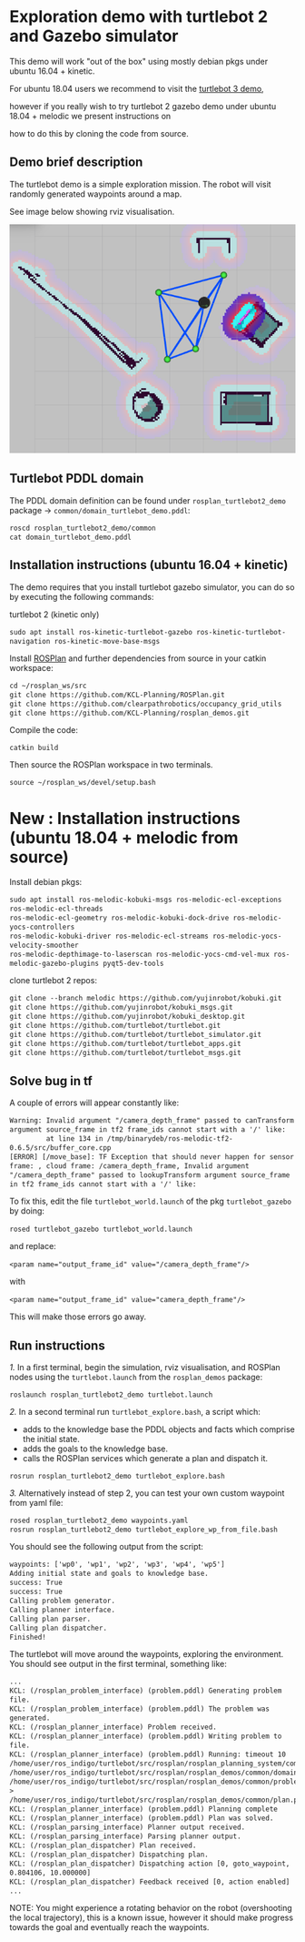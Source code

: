 # Exploration demo with turtlebot 2 and Gazebo simulator

This demo will work "out of the box" using mostly debian pkgs under ubuntu 16.04 + kinetic.

For ubuntu 18.04 users we recommend to visit the [turtlebot 3 demo](https://github.com/KCL-Planning/rosplan_demos/tree/master/rosplan_turtlebot3_demo),

however if you really wish to try turtlebot 2 gazebo demo under ubuntu 18.04 + melodic we present instructions on

how to do this by cloning the code from source.

## Demo brief description

The turtlebot demo is a simple exploration mission. The robot will visit randomly generated waypoints around a map.

See image below showing rviz visualisation.

![](doc/turtle_demo.png?raw=true)

## Turtlebot PDDL domain

The PDDL domain definition can be found under `rosplan_turtlebot2_demo` package -> `common/domain_turtlebot_demo.pddl`:

```
roscd rosplan_turtlebot2_demo/common
cat domain_turtlebot_demo.pddl
```

## Installation instructions (ubuntu 16.04 + kinetic)

The demo requires that you install turtlebot gazebo simulator, you can do so by executing the following commands:

turtlebot 2 (kinetic only)
```
sudo apt install ros-kinetic-turtlebot-gazebo ros-kinetic-turtlebot-navigation ros-kinetic-move-base-msgs
```

Install [ROSPlan](https://github.com/kcl-planning/ROSPlan) and further dependencies from source in your catkin workspace:
```
cd ~/rosplan_ws/src
git clone https://github.com/KCL-Planning/ROSPlan.git
git clone https://github.com/clearpathrobotics/occupancy_grid_utils
git clone https://github.com/KCL-Planning/rosplan_demos.git
```

Compile the code:
```
catkin build
```

Then source the ROSPlan workspace in two terminals.
```
source ~/rosplan_ws/devel/setup.bash
```

# New : Installation instructions (ubuntu 18.04 + melodic from source)

Install debian pkgs:

```
sudo apt install ros-melodic-kobuki-msgs ros-melodic-ecl-exceptions ros-melodic-ecl-threads
ros-melodic-ecl-geometry ros-melodic-kobuki-dock-drive ros-melodic-yocs-controllers
ros-melodic-kobuki-driver ros-melodic-ecl-streams ros-melodic-yocs-velocity-smoother
ros-melodic-depthimage-to-laserscan ros-melodic-yocs-cmd-vel-mux ros-melodic-gazebo-plugins pyqt5-dev-tools
```

clone turtlebot 2 repos:

```
git clone --branch melodic https://github.com/yujinrobot/kobuki.git
git clone https://github.com/yujinrobot/kobuki_msgs.git
git clone https://github.com/yujinrobot/kobuki_desktop.git
git clone https://github.com/turtlebot/turtlebot.git
git clone https://github.com/turtlebot/turtlebot_simulator.git
git clone https://github.com/turtlebot/turtlebot_apps.git
git clone https://github.com/turtlebot/turtlebot_msgs.git
```

## Solve bug in tf

A couple of errors will appear constantly like:

```
Warning: Invalid argument "/camera_depth_frame" passed to canTransform argument source_frame in tf2 frame_ids cannot start with a '/' like: 
         at line 134 in /tmp/binarydeb/ros-melodic-tf2-0.6.5/src/buffer_core.cpp
[ERROR] [/move_base]: TF Exception that should never happen for sensor frame: , cloud frame: /camera_depth_frame, Invalid argument "/camera_depth_frame" passed to lookupTransform argument source_frame in tf2 frame_ids cannot start with a '/' like:
```

To fix this, edit the file ```turtlebot_world.launch``` of the pkg ```turtlebot_gazebo``` by doing:

```rosed turtlebot_gazebo turtlebot_world.launch```

and replace:

```<param name="output_frame_id" value="/camera_depth_frame"/>```

with

```<param name="output_frame_id" value="camera_depth_frame"/>```

This will make those errors go away.

## Run instructions

*1.* In a first terminal, begin the simulation, rviz visualisation, and ROSPlan nodes using the `turtlebot.launch` from the `rosplan_demos` package:
```
roslaunch rosplan_turtlebot2_demo turtlebot.launch
```

*2.* In a second terminal run `turtlebot_explore.bash`, a script which:
- adds to the knowledge base the PDDL objects and facts which comprise the initial state.
- adds the goals to the knowledge base.
- calls the ROSPlan services which generate a plan and dispatch it.
```
rosrun rosplan_turtlebot2_demo turtlebot_explore.bash
```

*3.* Alternatively instead of step 2, you can test your own custom waypoint from yaml file:
```
rosed rosplan_turtlebot2_demo waypoints.yaml
rosrun rosplan_turtlebot2_demo turtlebot_explore_wp_from_file.bash
```

You should see the following output from the script:
```
waypoints: ['wp0', 'wp1', 'wp2', 'wp3', 'wp4', 'wp5']
Adding initial state and goals to knowledge base.
success: True
success: True
Calling problem generator.
Calling planner interface.
Calling plan parser.
Calling plan dispatcher.
Finished!
```

The turtlebot will move around the waypoints, exploring the environment. You should see output in the first terminal, something like:
```
...
KCL: (/rosplan_problem_interface) (problem.pddl) Generating problem file.
KCL: (/rosplan_problem_interface) (problem.pddl) The problem was generated.
KCL: (/rosplan_planner_interface) Problem received.
KCL: (/rosplan_planner_interface) (problem.pddl) Writing problem to file.
KCL: (/rosplan_planner_interface) (problem.pddl) Running: timeout 10 /home/user/ros_indigo/turtlebot/src/rosplan/rosplan_planning_system/common/bin/popf /home/user/ros_indigo/turtlebot/src/rosplan/rosplan_demos/common/domain_turtlebot_demo.pddl /home/user/ros_indigo/turtlebot/src/rosplan/rosplan_demos/common/problem.pddl > /home/user/ros_indigo/turtlebot/src/rosplan/rosplan_demos/common/plan.pddl
KCL: (/rosplan_planner_interface) (problem.pddl) Planning complete
KCL: (/rosplan_planner_interface) (problem.pddl) Plan was solved.
KCL: (/rosplan_parsing_interface) Planner output received.
KCL: (/rosplan_parsing_interface) Parsing planner output.
KCL: (/rosplan_plan_dispatcher) Plan received.
KCL: (/rosplan_plan_dispatcher) Dispatching plan.
KCL: (/rosplan_plan_dispatcher) Dispatching action [0, goto_waypoint, 0.804106, 10.000000]
KCL: (/rosplan_plan_dispatcher) Feedback received [0, action enabled]
...
```
NOTE: You might experience a rotating behavior on the robot (overshooting the local trajectory), this is a known issue, however it should make progress towards the goal and eventually reach the waypoints.

